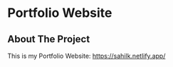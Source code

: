 # Portfolio Website

<!-- ABOUT THE PROJECT -->
## About The Project
This is my Portfolio Website: https://sahilk.netlify.app/
